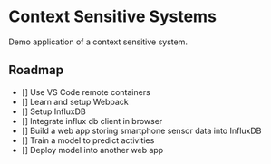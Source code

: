 # Context Sensitive Systems

Demo application of a context sensitive system.


## Roadmap
- [] Use VS Code remote containers
- [] Learn and setup Webpack
- [] Setup InfluxDB
- [] Integrate influx db client in browser
- [] Build a web app storing smartphone sensor data into InfluxDB
- [] Train a model to predict activities
- [] Deploy model into another web app